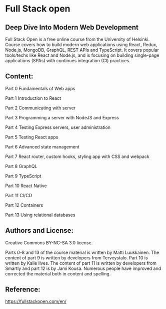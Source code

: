 # Full Stack open

## Deep Dive Into Modern Web Development

Full Stack Open is a free online course from the University of Helsinki.
Course covers how to build modern web applications using React, Redux, Node.js, MongoDB, GraphQL, REST APIs and TypeScript.
It covers popular tools/techs like React and Node.js, and is focusing on building single-page applications (SPAs) with continues integration (CI) practices.

## Content:

Part 0
Fundamentals of Web apps

Part 1
Introduction to React

Part 2
Communicating with server

Part 3
Programming a server with NodeJS and Express

Part 4
Testing Express servers, user administration

Part 5
Testing React apps

Part 6
Advanced state management

Part 7
React router, custom hooks, styling app with CSS and webpack

Part 8
GraphQL

Part 9
TypeScript

Part 10
React Native

Part 11
CI/CD

Part 12
Containers

Part 13
Using relational databases

## Authors and License:
Creative Commons BY-NC-SA 3.0 license.
 
Parts 0-8 and 13 of the course material is written by Matti Luukkainen. The content of part 9 is written by developers from Terveystalo. Part 10 is written by Kalle Ilves. The content of part 11 is written by developers from Smartly and part 12 is by Jami Kousa. Numerous people have improved and corrected the material both in content and spelling.


 ## Reference:
 https://fullstackopen.com/en/


